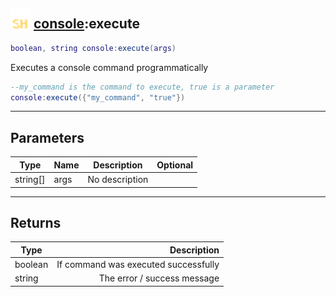 ## <img src="../../.gitbook/assets/shared.png" width="32" height="32" /> [console](../console/README.md):execute

```lua
boolean, string console:execute(args)
```

Executes a console command programmatically
```lua
--my_command is the command to execute, true is a parameter
console:execute({"my_command", "true"})
```


------
## Parameters

| Type   | Name | Description | Optional |
| ------ | ---- | ----------- | -------: |
| string[] | args | No description |  |


------
## Returns

| Type   | Description |
| ------ | ----------: |
| boolean | If command was executed successfully |
| string | The error / success message |

